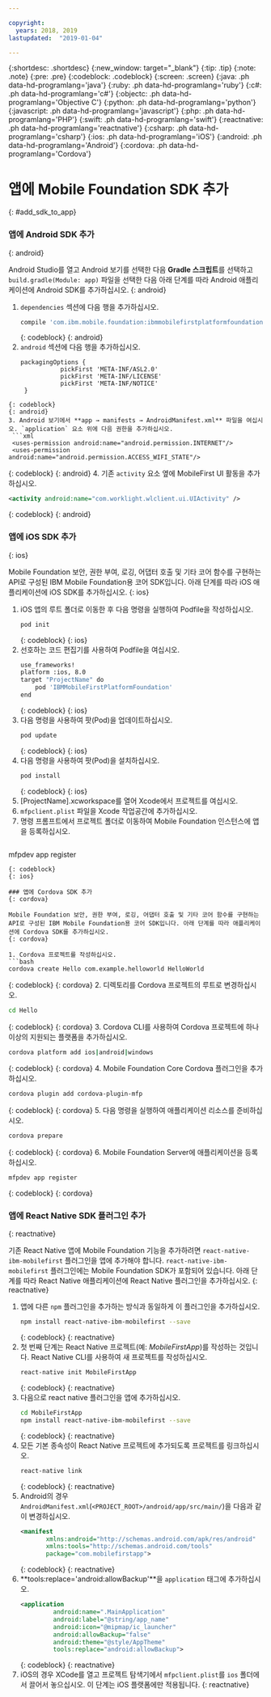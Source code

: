 ```yaml
---

copyright:
  years: 2018, 2019
lastupdated:  "2019-01-04"

---
```


{:shortdesc: .shortdesc}
{:new_window: target="_blank"}
{:tip: .tip}
{:note: .note}
{:pre: .pre}
{:codeblock: .codeblock}
{:screen: .screen}
{:java: .ph data-hd-programlang='java'}
{:ruby: .ph data-hd-programlang='ruby'}
{:c#: .ph data-hd-programlang='c#'}
{:objectc: .ph data-hd-programlang='Objective C'}
{:python: .ph data-hd-programlang='python'}
{:javascript: .ph data-hd-programlang='javascript'}
{:php: .ph data-hd-programlang='PHP'}
{:swift: .ph data-hd-programlang='swift'}
{:reactnative: .ph data-hd-programlang='reactnative'}
{:csharp: .ph data-hd-programlang='csharp'}
{:ios: .ph data-hd-programlang='iOS'}
{:android: .ph data-hd-programlang='Android'}
{:cordova: .ph data-hd-programlang='Cordova'}

#	앱에 Mobile Foundation SDK 추가
{: #add_sdk_to_app}

### 앱에 Android SDK 추가
{: android}

Android Studio를 열고 Android 보기를 선택한 다음 **Gradle 스크립트**를 선택하고 `build.gradle(Module: app)` 파일을 선택한 다음 아래 단계를 따라 Android 애플리케이션에 Android SDK를 추가하십시오.
{: android}

1. `dependencies` 섹션에 다음 행을 추가하십시오.
   ```bash
   compile 'com.ibm.mobile.foundation:ibmmobilefirstplatformfoundation:8.0.+'
   ```
   {: codeblock}
   {: android}
2. `android` 섹션에 다음 행을 추가하십시오.
   ```
   packagingOptions {
              pickFirst 'META-INF/ASL2.0'
              pickFirst 'META-INF/LICENSE'
              pickFirst 'META-INF/NOTICE'
    }
  ```
  {: codeblock}
  {: android}
3. Android 보기에서 **app → manifests → AndroidManifest.xml** 파일을 여십시오. `application` 요소 위에 다음 권한을 추가하십시오.
   ```xml
   <uses-permission android:name="android.permission.INTERNET"/>
   <uses-permission android:name="android.permission.ACCESS_WIFI_STATE"/>
   ```
   {: codeblock}
   {: android}
4. 기존 `activity` 요소 옆에 MobileFirst UI 활동을 추가하십시오.
   ```xml
   <activity android:name="com.worklight.wlclient.ui.UIActivity" />
   ```
   {: codeblock}
   {: android}


### 앱에 iOS SDK 추가
{: ios}

Mobile Foundation 보안, 권한 부여, 로깅, 어댑터 호출 및 기타 코어 함수를 구현하는 API로 구성된 IBM Mobile Foundation용 코어 SDK입니다. 아래 단계를 따라 iOS 애플리케이션에 iOS SDK를 추가하십시오.
{: ios}

1. iOS 앱의 루트 폴더로 이동한 후 다음 명령을 실행하여 Podfile을 작성하십시오.
    ```bash
    pod init
    ```
    {: codeblock}
    {: ios}
2. 선호하는 코드 편집기를 사용하여 Podfile을 여십시오.
   ```bash
   use_frameworks!
   platform :ios, 8.0
   target "ProjectName" do
       pod 'IBMMobileFirstPlatformFoundation'
   end
   ```
   {: codeblock}
   {: ios}
3. 다음 명령을 사용하여 팟(Pod)을 업데이트하십시오.
   ```bash
   pod update
   ```
   {: codeblock}
   {: ios}
4. 다음 명령을 사용하여 팟(Pod)을 설치하십시오.
   ```bash
   pod install
   ```
   {: codeblock}
   {: ios}
5. [ProjectName].xcworkspace를 열어 Xcode에서 프로젝트를 여십시오.
6. `mfpclient.plist` 파일을 Xcode 작업공간에 추가하십시오.
7. 명령 프롬프트에서 프로젝트 폴더로 이동하여 Mobile Foundation 인스턴스에 앱을 등록하십시오.
   ```bash
mfpdev app register
   ```
   {: codeblock}
   {: ios}

### 앱에 Cordova SDK 추가
{: cordova}

Mobile Foundation 보안, 권한 부여, 로깅, 어댑터 호출 및 기타 코어 함수를 구현하는 API로 구성된 IBM Mobile Foundation용 코어 SDK입니다. 아래 단계를 따라 애플리케이션에 Cordova SDK를 추가하십시오.
{: cordova}

1. Cordova 프로젝트를 작성하십시오.
   ```bash
   cordova create Hello com.example.helloworld HelloWorld
   ```
   {: codeblock}
   {: cordova}
2. 디렉토리를 Cordova 프로젝트의 루트로 변경하십시오.
   ```bash
   cd Hello
   ```
   {: codeblock}
   {: cordova}
3. Cordova CLI를 사용하여 Cordova 프로젝트에 하나 이상의 지원되는 플랫폼을 추가하십시오.
   ```bash
   cordova platform add ios|android|windows
   ```
   {: codeblock}
   {: cordova}
4. Mobile Foundation Core Cordova 플러그인을 추가하십시오.
   ```bash
   cordova plugin add cordova-plugin-mfp
   ```
   {: codeblock}
   {: cordova}
5. 다음 명령을 실행하여 애플리케이션 리소스를 준비하십시오.
   ```bash
   cordova prepare
   ```
   {: codeblock}
   {: cordova}
6. Mobile Foundation Server에 애플리케이션을 등록하십시오.
   ```bash
mfpdev app register
   ```
   {: codeblock}
   {: cordova}

### 앱에 React Native SDK 플러그인 추가
{: reactnative}

기존 React Native 앱에 Mobile Foundation 기능을 추가하려면 `react-native-ibm-mobilefirst` 플러그인을 앱에 추가해야 합니다. `react-native-ibm-mobilefirst` 플러그인에는 Mobile Foundation SDK가 포함되어 있습니다. 아래 단계를 따라 React Native 애플리케이션에 React Native 플러그인을 추가하십시오.
{: reactnative}

1. 앱에 다른 `npm` 플러그인을 추가하는 방식과 동일하게 이 플러그인을 추가하십시오.
   ```bash
   npm install react-native-ibm-mobilefirst --save
   ```
   {: codeblock}
   {: reactnative}
2. 첫 번째 단계는 React Native 프로젝트(예: *MobileFirstApp*)를 작성하는 것입니다. React Native CLI를 사용하여 새 프로젝트를 작성하십시오.
   ```bash
   react-native init MobileFirstApp
   ```
   {: codeblock}
   {: reactnative}
3. 다음으로 react native 플러그인을 앱에 추가하십시오.
   ```bash
   cd MobileFirstApp
   npm install react-native-ibm-mobilefirst --save
   ```
   {: codeblock}
   {: reactnative}
4. 모든 기본 종속성이 React Native 프로젝트에 추가되도록 프로젝트를 링크하십시오.
   ```bash
   react-native link
   ```
   {: codeblock}
   {: reactnative}
5. Android의 경우 `AndroidManifest.xml`(`<PROJECT_ROOT>/android/app/src/main/`)을 다음과 같이 변경하십시오.
   ```xml
   <manifest 
          xmlns:android="http://schemas.android.com/apk/res/android" 
          xmlns:tools="http://schemas.android.com/tools"
          package="com.mobilefirstapp">
   ```
   {: codeblock}
   {: reactnative}
6. **tools:replace='android:allowBackup'**을 `application` 태그에 추가하십시오.
   ```xml
   <application
            android:name=".MainApplication"
            android:label="@string/app_name"
            android:icon="@mipmap/ic_launcher"
            android:allowBackup="false"
            android:theme="@style/AppTheme"
            tools:replace="android:allowBackup">
   ```
   {: codeblock}
   {: reactnative}
7. iOS의 경우 XCode를 열고 프로젝트 탐색기에서 `mfpclient.plist`를 `ios` 폴더에서 끌어서 놓으십시오. 이 단계는 iOS 플랫폼에만 적용됩니다.
{: reactnative}

